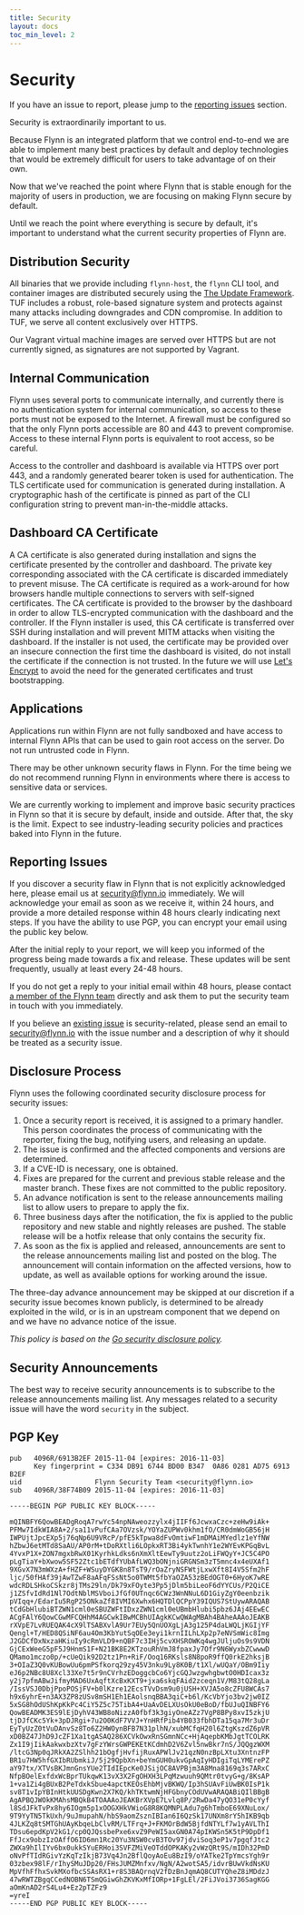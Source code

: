 ```yaml
---
title: Security
layout: docs
toc_min_level: 2
---
```


# Security

If you have an issue to report, please jump to the [reporting
issues](#reporting-issues) section.

Security is extraordinarily important to us.

Because Flynn is an integrated platform that we control end-to-end we are able
to implement many best practices by default and deploy technologies that would
be extremely difficult for users to take advantage of on their own.

Now that we've reached the point where Flynn that is stable enough for the
majority of users in production, we are focusing on making Flynn secure by
default.

Until we reach the point where everything is secure by default, it's important
to understand what the current security properties of Flynn are.

## Distribution Security

All binaries that we provide including `flynn-host`, the `flynn` CLI tool, and
container images are distributed securely using the [The Update
Framework](http://theupdateframework.com). TUF includes a robust, role-based
signature system and protects against many attacks including downgrades and CDN
compromise. In addition to TUF, we serve all content exclusively over HTTPS.

Our Vagrant virtual machine images are served over HTTPS but are not currently
signed, as signatures are not supported by Vagrant.

## Internal Communication

Flynn uses several ports to communicate internally, and currently there is no
authentication system for internal communication, so access to these ports must
not be exposed to the Internet. A firewall must be configured so that the only
Flynn ports accessible are 80 and 443 to prevent compromise. Access to these
internal Flynn ports is equivalent to root access, so be careful.

Access to the controller and dashboard is available via HTTPS over port 443, and
a randomly generated bearer token is used for authentication. The TLS
certificate used for communication is generated during installation.
A cryptographic hash of the certificate is pinned as part of the CLI
configuration string to prevent man-in-the-middle attacks.

## Dashboard CA Certificate

A CA certificate is also generated during installation and signs the certificate
presented by the controller and dashboard. The private key corresponding
associated with the CA certificate is discarded immediately to prevent misuse.
The CA certificate is required as a work-around for how browsers handle multiple
connections to servers with self-signed certificates. The CA certificate is
provided to the browser by the dashboard in order to allow TLS-encrypted
communication with the dashboard and the controller. If the Flynn installer is
used, this CA certificate is transferred over SSH during installation and will
prevent MITM attacks when visiting the dashboard. If the installer is not used,
the certificate may be provided over an insecure connection the first time the
dashboard is visited, do not install the certificate if the connection is not
trusted. In the future we will use [Let's Encrypt](https://letsencrypt.org) to
avoid the need for the generated certificates and trust bootstrapping.

## Applications

Applications run within Flynn are not fully sandboxed and have access to
internal Flynn APIs that can be used to gain root access on the server. Do not
run untrusted code in Flynn.

There may be other unknown security flaws in Flynn. For the time being we do not
recommend running Flynn in environments where there is access to sensitive data
or services.

We are currently working to implement and improve basic security practices in
Flynn so that it is secure by default, inside and outside. After that, the sky
is the limit. Expect to see industry-leading security policies and practices
baked into Flynn in the future.

## Reporting Issues

If you discover a security flaw in Flynn that is not explicitly acknowledged
here, please email us at [security@flynn.io](mailto:security@flynn.io)
immediately. We will acknowledge your email as soon as we receive it, within 24
hours, and provide a more detailed response within 48 hours clearly indicating
next steps. If you have the ability to use PGP, you can encrypt your email using
the public key below.

After the initial reply to your report, we will keep you informed of the
progress being made towards a fix and release. These updates will be sent
frequently, usually at least every 24-48 hours.

If you do not get a reply to your initial email within 48 hours, please contact
[a member of the Flynn team](https://github.com/orgs/flynn/people) directly and
ask them to put the security team in touch with you immediately.

If you believe an [existing issue](https://github.com/flynn/flynn/issues) is
security-related, please send an email to
[security@flynn.io](mailto:security@flynn.io) with the issue number and
a description of why it should be treated as a security issue.

## Disclosure Process

Flynn uses the following coordinated security disclosure process for security
issues:

1. Once a security report is received, it is assigned to a primary handler. This
   person coordinates the process of communicating with the reporter, fixing the
   bug, notifying users, and releasing an update.
1. The issue is confirmed and the affected components and versions are
   determined.
1. If a CVE-ID is necessary, one is obtained.
1. Fixes are prepared for the current and previous stable release and the master
   branch. These fixes are not committed to the public repository.
1. An advance notification is sent to the release announcements mailing list to
   allow users to prepare to apply the fix.
1. Three business days after the notification, the fix is applied to the public
   repository and new stable and nightly releases are pushed. The stable release
   will be a hotfix release that only contains the security fix.
1. As soon as the fix is applied and released, announcements are sent to the
   release announcements mailing list and posted on the blog. The announcement
   will contain information on the affected versions, how to update, as well as
   available options for working around the issue.

The three-day advance announcement may be skipped at our discretion if
a security issue becomes known publicly, is determined to be already exploited
in the wild, or is in an upstream component that we depend on and we have no
advance notice of the issue.

_This policy is based on the [Go security disclosure policy](https://golang.org/security)._

## Security Announcements

The best way to receive security announcements is to subscribe to the release
announcements mailing list. Any messages related to a security issue will have
the word `security` in the subject.

## PGP Key

```text
pub   4096R/6913B2EF 2015-11-04 [expires: 2016-11-03]
      Key fingerprint = C334 DB91 6744 BD00 B347  0A86 0281 AD75 6913 B2EF
uid                  Flynn Security Team <security@flynn.io>
sub   4096R/38F74B09 2015-11-04 [expires: 2016-11-03]

-----BEGIN PGP PUBLIC KEY BLOCK-----

mQINBFY6QowBEADgRoqA7rwYc54npNAweozzylx4jIIFf6JcwxaCzc+zeHw9iAk+
PFMw7IdkWIA8A+2/sa11vPufCAa7OVzsk/YOYaZUPWv0khm1fO/CR0dmWoGB56jH
IWPUjtJpcEXp5j76qNp6U9VRcP/pfE5kTpwa8dFvOmtiwF1mDMAiMYedlz1eYfNW
hZbwJ6etMTd8SaAU/AP0rM+tDoRXtli6LOpkxRT3Bi4ykTwnhY1e2WYEvKPGqBvL
4YvxP1X+ZON7mgxbRwX01KyrhkLdks6nXmXltEewTy9uutz2oLiFWQyY+JC5C4PO
pLgTiaY+bXwow5SF52Ztc1bETdfYUbAfLWQ3bONjniGRGNSm3zT5mnc4x4eUXAf1
9XGvX7N3mWXzA+fHZF+WSuyDYGK8n8TsT9/rOaZryNSFWtjLxwXft8I4V5Sfm2hF
ljc/50fHAf39jAwTZwF8aAFqFSsNt5o0TWMt5fbYaOZA53zBEdOGT0+6HyoK7wRE
wdcRDLSHkoCSkzr8jTMs29ln/Dk79xFOyte3Pp5jDlm5biLeoF6dYYCUs/P2QiCE
j1ZSfvIdRd1Nl7OdtNblMSVboiJfGf0UTnqc6CWz3WnNNuL6D1GiyZgY0eenbzik
pVIqq+/EdarIu5RgP25ONkaZf8IVMI6Xwhx6HQTDlQCPpY39IQUS7StUywARAQAB
tCdGbHlubiBTZWN1cml0eSBUZWFtIDxzZWN1cml0eUBmbHlubi5pbz6JAj4EEwEC
ACgFAlY6QowCGwMFCQHhM4AGCwkIBwMCBhUIAgkKCwQWAgMBAh4BAheAAAoJEAKB
rXVpE7LvRUEQAK4cX9lTSABXvlA9Ur7EUy5QnUOXgLjA3g125P4daLWQLjKGIjYF
Qengl+T/HED8QSiNF6au4Om3KbYutSqOEe3eyi1krnIILhLXp2p7eNVSmWic8Img
J2GDCfDxNxzaHKiuIy9cRmVLD9+nQBF7c3IHj5cvXHSROWKq4wgJUljuOs9s9VDN
GjCExWeeG5pF5J9HnmS1F+N21BK8E2KTzouRhVmJ8fpaxJy7Ofr9N6WyxbZCwwwD
QMamo1mczo0p/+cUeQik92D2tz1Pn+RiF/Ooq16RKsls8N8poR9ffQ0rkE2hksjB
3+OIaZ3Q0vKUBowUu6pmPSfkorq29zy45V3nku9Ly8K0B/t1Xl/wUQaY/OBm9Iiy
eJ6p2NBc8U8Xcl33Xe7t5r9nCVrhzEDoggcbCo6YjcGQJwzgwhgbwtO0HDIcax3z
y2j7pfmABwJifmyMAD6UxAqftXcBxKXT9+jxa6skqFAid2zceqn1V/M83tQ28gLa
/IssVSJ0DbjPpoPOSjFV+b0lKzre12EcsTVvDsm9u0jUSH+XVJA5o8cZFU8WCAs7
h9x6yhrE+n3AX3ZP8zUSv8mSH1Eh1EAolsnqBBA3qiC+b6l/KcVbYjo3bv2jw0IZ
5xSG8hOdUShKpKkPc4CiY5Z5c75TibA4+UaAvDELXUsOkU0eBoD/fbUJuQINBFY6
QowBEADMK3ES9lEjDyhV43WB8oNizzA0fbf3k3giyOneAZz7VgP8BPy8xvI5zkjU
tjDJfCKc5Yk+3pDJRgi+7u2O0KdF7VVJ+YnHRfPib4YB033fbhDTa15qa7Mr3uDr
EyTyUzZ0tVuDAnvSz8To6Z2HWOynBFB7N31plhN/xubMCfqH20l6ZtgKszdZ6pVR
xD0BZ47JhD9JcZF1Xa1tgASAQ286XCVkOwxRnSGmnNCc+HjAqepbKMbJgtTCOLRK
Zx1I9jIikAakwxbzXtv7gFzYWrsGWPEKEtKCdmhD2V6Zvl5nwBkr7nS/JQQgzWXM
/ltcG3Np0qJRkXA2ZSlhh21bOgfjHvfijRuxAPWlJv21qzN0nzBpLXtu3XntnzFP
BR1u7HW5hfGXIbRUbmkiJ/5j29QpbXn+beYmGUH0ukvGpAqIyHDIgiTqLYMErePZ
aY97tx/XTVsBKJmnGnsYUe2TIdIEpcKe0JSijOC8AVPBjm3A8Mna8169q3s7ARxC
NfpBOelExfdxWcBprTUkqwK13vX3X2FgOHXH3LPqMzwuuh9QMtr0tvyG+g/8KsAP
1+va1Zi4gBUxB2PeTdxkSbue4apctKEOsEhbMjvBKWQ/Ip3hSUAvFiUwBK0IsP1k
sv8T1vIpYBInHtkUUSDgKwn2X7KQ/khTKtwmNjHFGbnyCOdUVwARAQABiQIlBBgB
AgAPBQJWOkKMAhsMBQkB4TOAAAoJEAKBrXVpE7Lvlq8P/2RwDa47yQO31eP0cYyf
l8SdJFkTvPx8hy6IOgm5p1xOOGXHkVWioG8R8KQMNPLAdu7g6hTmboE69XNuLox/
9T9YyTN5TkUxh/9uJmupahN/hbS9aomZsznIBIan6I6QzSk17UNXm8rY5hIKB9qb
4JLKZq8tSMTGhUAyKbqeLbClvRM/LTFrq+J+FKMOrBdW5BjfdNTYLf7w1yAVLThI
TDsu6epdKpV2kG1/cp0QJQssbePxe6xvZ9PeWI5axGN0A74pIKWSn5K5tP9DpDf1
FfJcx9obzIzOAffO6ID6mn1Rc20Yu3NSW0cvB3TOv97jdviSoq3eP1v7pgqfJtc2
ZWXa9hIlIYv6bx0ukkSYuERHoi3SVFZMiVeOTddOPKAKy2vWzQRt9S/mIDh32PmD
oNvPfTIdRGivYzKqTzIkjB73Vq4Jn2BflQoyAoEu8BzI9/oYATke2TpYmcsYgh9r
03zbex98lF/rIhySMuJDp20/FHsJUMZMnfxv/NgN/A2wotSA5/idvrBUwVkdNsKU
MpVfhFfhxSvkMXofbcSSAsRX1+r8S3BAQrnqV2fDzBnJqmAQ8CUTYQheZ8iMDdzJ
47wRWTZBgqCCedNOBN6TSmQGiwGhZKVKxMfIORp+1FgLEl/2FiJVoi3736SagKGG
aOmKnAD2rS4Lu4+Ez2pTZFz9
=yreI
-----END PGP PUBLIC KEY BLOCK-----
```
